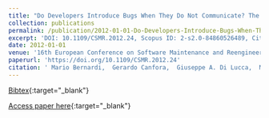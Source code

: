```yaml
---
title: "Do Developers Introduce Bugs When They Do Not Communicate? The Case of Eclipse and Mozilla"
collection: publications
permalink: /publication/2012-01-01-Do-Developers-Introduce-Bugs-When-They-Do-Not-Communicate-The-Case-of-Eclipse-and-Mozilla
excerpt: 'DOI: 10.1109/CSMR.2012.24, Scopus ID: 2-s2.0-84860526489, Cited by: 12'
date: 2012-01-01
venue: '16th European Conference on Software Maintenance and Reengineering, CSMR 2012, Szeged, Hungary, March 27-30, 2012'
paperurl: 'https://doi.org/10.1109/CSMR.2012.24'
citation: ' Mario Bernardi,  Gerardo Canfora,  Giuseppe A. Di Lucca,  Massimiliano Di Penta,  Damiano Distante, &quot;Do Developers Introduce Bugs When They Do Not Communicate? The Case of Eclipse and Mozilla.&quot; 16th European Conference on Software Maintenance and Reengineering, CSMR 2012, Szeged, Hungary, March 27-30, 2012, 2012.'
---
```

[Bibtex](https://dblp.org/rec/bib/conf/csmr/BernardiCLPD12){:target="_blank"}

[Access paper here](https://doi.org/10.1109/CSMR.2012.24){:target="_blank"}
